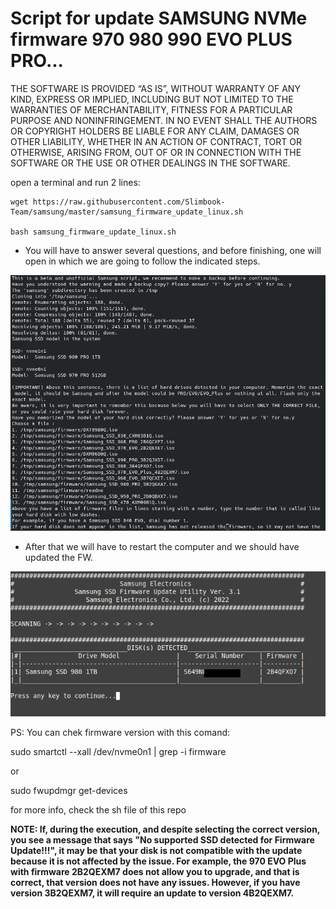 # Script for update SAMSUNG NVMe firmware 970 980 990 EVO PLUS PRO...

THE SOFTWARE IS PROVIDED “AS IS”, WITHOUT WARRANTY OF ANY KIND, EXPRESS OR IMPLIED, INCLUDING BUT NOT LIMITED TO THE WARRANTIES OF MERCHANTABILITY, FITNESS FOR A PARTICULAR PURPOSE AND NONINFRINGEMENT. IN NO EVENT SHALL THE AUTHORS OR COPYRIGHT HOLDERS BE LIABLE FOR ANY CLAIM, DAMAGES OR OTHER LIABILITY, WHETHER IN AN ACTION OF CONTRACT, TORT OR OTHERWISE, ARISING FROM, OUT OF OR IN CONNECTION WITH THE SOFTWARE OR THE USE OR OTHER DEALINGS IN THE SOFTWARE.

open a terminal and run 2 lines:

```
wget https://raw.githubusercontent.com/Slimbook-Team/samsung/master/samsung_firmware_update_linux.sh

bash samsung_firmware_update_linux.sh
```

- You will have to answer several questions, and before finishing, one will open in which we are going to follow the indicated steps.

![Screenshot1](https://raw.githubusercontent.com/Slimbook-Team/samsung/main/image1.png)

- After that we will have to restart the computer and we should have updated the FW.

![Screenshot2](https://raw.githubusercontent.com/Slimbook-Team/samsung/main/image2.png)


PS: You can chek firmware version with this comand: 

sudo smartctl --xall /dev/nvme0n1 | grep -i firmware

or

sudo fwupdmgr get-devices

for more info, check the sh file of this repo

**NOTE: If, during the execution, and despite selecting the correct version, you see a message that says "No supported SSD detected for Firmware Update!!!", it may be that your disk is not compatible with the update because it is not affected by the issue. For example, the 970 EVO Plus with firmware 2B2QEXM7 does not allow you to upgrade, and that is correct, that version does not have any issues. However, if you have version 3B2QEXM7, it will require an update to version 4B2QEXM7.** 
